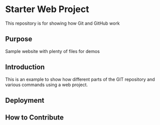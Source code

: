 # Starter Web Project

This repository is for showing how Git and GitHub work

## Purpose

Sample website with plenty of files for demos

## Introduction

This is an example to show how different parts of the GIT repository and various commands using a web project.

## Deployment

## How to Contribute